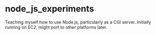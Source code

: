 # node_js_experiments
Teaching myself how to use Node.js, particularly as a CGI server.  Initially running on EC2, might port to other platforms later.

